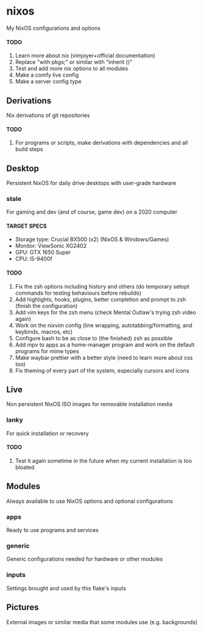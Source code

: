 # nixos
My NixOS configurations and options

#### TODO
1. Learn more about nix (vimjoyer+official documentation)
2. Replace "with pkgs;" or similar with "inherit ()"
3. Test and add more nix options to all modules
4. Make a comfy live config
5. Make a server config type

## Derivations
Nix derivations of git repositories

#### TODO
1. For programs or scripts, make derivations with dependencies and all build steps

## Desktop
Persistent NixOS for daily drive desktops with user-grade hardware

### stale
For gaming and dev (and of course, game dev) on a 2020 computer

#### TARGET SPECS
* Storage type: Crucial BX500 (x2) (NixOS & Windows/Games)
* Monitor: ViewSonic XG2402
* GPU: GTX 1650 Super
* CPU: i5-9400f

#### TODO
1. Fix the zsh options including history and others (do temporary setopt commands for testing behaviours before rebuilds)
2. Add highlights, hooks, plugins, better completion and prompt to zsh (finish the configuration)
3. Add vim keys for the zsh menu (check Mental Outlaw's trying zsh video again)
4. Work on the nixvim config (line wrapping, autotabbing/formatting, and keybinds, macros, etc)
5. Configure bash to be as close to (the finished) zsh as possible
6. Add mpv to apps as a home-manager program and work on the default programs for mime types
7. Make waybar prettier with a better style (need to learn more about css too)
8. Fix theming of every part of the system, especially cursors and icons

## Live
Non persistent NixOS ISO images for removable installation media

### lanky
For quick installation or recovery

#### TODO
1. Test it again sometime in the future when my current installation is too bloated

## Modules
Always available to use NixOS options and optional configurations

### apps
Ready to use programs and services

### generic
Generic configurations needed for hardware or other modules

### inputs
Settings brought and used by this flake's inputs

## Pictures
External images or similar media that some modules use (e.g. backgrounds)
